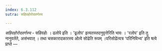 ```yaml
---
index: 6.3.112
sutra: सहिवहोरोदवर्णस्य

---
```

_सहिवहोरोदवर्णस्य_ - सहिवहोः । ढलोपे इति । 'ढ्रलोप' इत्यतस्तदनुवृत्तेरिति भावः । 'रलोप' इति तु नानुवर्तते, असंभवात् । तथा चसकारादकारस्य ओत्वे सोढेति रूपम् ।परिसोढे॑त्यत्र 'परिनिविभ्य' इति षत्वे प्राप्ते —